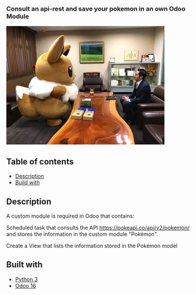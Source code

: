 <!-- PROJECT LOGO -->
<br />
<p>
  <h3>Consult an api-rest and save your pokemon in an own Odoo Module</h3>
  <img src="https://github.com/cjmont/odoo_custom_module/blob/main/img/pokemon.png" />
</p>


<!-- GETTING STARTED -->
## Table of contents

* [Description](#description)
* [Build with](#built-with)



## Description

A custom module is required in Odoo that contains:

Scheduled task that consults the API https://pokeapi.co/api/v2/pokemon/ and stores the information in the custom module "Pokémon".

Create a View that lists the information stored in the Pokémon model



## Built with

* [Python 3](https://www.python.org/downloads/)
* [Odoo 16](https://www.odoo.com/es_ES/blog/viajes-5/conoce-odoo-16-968)




 
